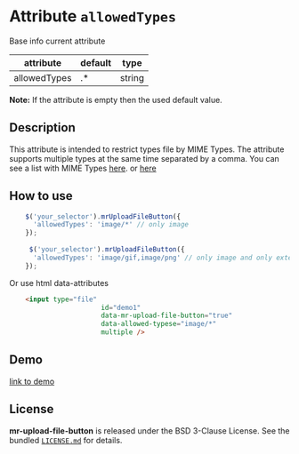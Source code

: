 
# Attribute `allowedTypes`

Base info current attribute 

| attribute      | default              | type            |
| -----------    | -------------------- |---------------- |
| allowedTypes   | .*                   | string          |

**Note:** If the attribute is empty then the used default value.

## Description

This attribute is intended to restrict types file by MIME Types. The attribute supports multiple types at the same time separated by a comma.
You can see a list with MIME Types [here](https://www.freeformatter.com/mime-types-list.html). or [here](https://en.wikipedia.org/wiki/Media_type) 

## How to use
```js
    $('your_selector').mrUploadFileButton({
      'allowedTypes': 'image/*' // only image
    });
    
     $('your_selector').mrUploadFileButton({
      'allowedTypes': 'image/gif,image/png' // only image and only extentions gif and png
    });
```

Or use html data-attributes

```html 
    <input type="file"
                       id="demo1"
                       data-mr-upload-file-button="true"
                       data-allowed-typese="image/*"
                       multiple />
```


## Demo
[link to demo]()

## License

**mr-upload-file-button** is released under the BSD 3-Clause License. See the bundled [`LICENSE.md`](LICENSE.md) for details.
